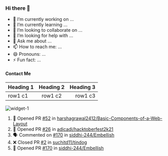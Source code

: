 ### Hi there 👋

- 🔭 I’m currently working on ...
- 🌱 I’m currently learning ...
- 👯 I’m looking to collaborate on ...
- 🤔 I’m looking for help with ...
- 💬 Ask me about ...
- 📫 How to reach me: ...
- 😄 Pronouns: ...
- ⚡ Fun fact: ...

#### Contact Me

| Heading 1 | Heading 2 | Heading 3 |
| :-- | :--: | --: |
| row1 c1 | row1 c2 | row1 c3 |


![widget-1](https://github-readme-stats.vercel.app/api?username=Ajay-creator&show_icons=true&theme=tokyonight)

<!--START_SECTION:activity-->
1. 💪 Opened PR [#52](https://github.com/harshagrawal2412/Basic-Components-of-a-Web-Layout/pull/52) in [harshagrawal2412/Basic-Components-of-a-Web-Layout](https://github.com/harshagrawal2412/Basic-Components-of-a-Web-Layout)
2. 💪 Opened PR [#26](https://github.com/adicadi/hacktoberfest2k21/pull/26) in [adicadi/hacktoberfest2k21](https://github.com/adicadi/hacktoberfest2k21)
3. 🗣 Commented on [#170](https://github.com/siddhi-244/Embellish/issues/170) in [siddhi-244/Embellish](https://github.com/siddhi-244/Embellish)
4. ❌ Closed PR [#2](https://github.com/suchitd11/tindog/pull/2) in [suchitd11/tindog](https://github.com/suchitd11/tindog)
5. 💪 Opened PR [#170](https://github.com/siddhi-244/Embellish/pull/170) in [siddhi-244/Embellish](https://github.com/siddhi-244/Embellish)
<!--END_SECTION:activity-->

<!--
**Ajay-creator/Ajay-creator** is a ✨ _special_ ✨ repository because its `README.md` (this file) appears on your GitHub profile.

-->
